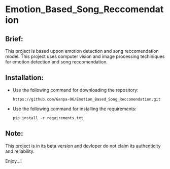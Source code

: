 # Emotion_Based_Song_Reccomendation

## Brief:

This project is based uppon emotion detection and song reccomendation model. This project uses computer vision and image processing techiniques for emotion detection and song reccomendation.

## Installation:
- Use the following command for downloading the repository:

    ```https://github.com/Ganpa-06/Emotion_Based_Song_Reccomendation.git```

- Use the following command for installing the requirements:

    ```pip install -r requirements.txt```

## Note:

This project is in its beta version and devloper do not claim its authenticity and reliability.

Enjoy...!
